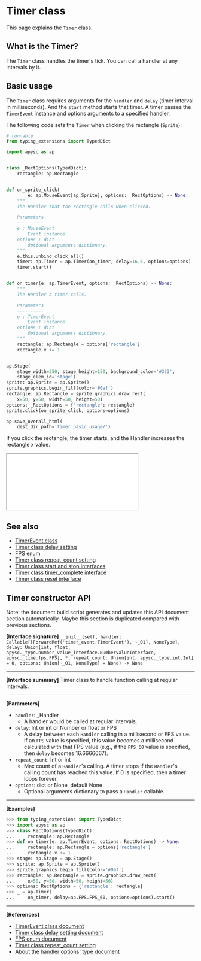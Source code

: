 # Timer class

This page explains the `Timer` class.

## What is the Timer?

The `Timer` class handles the timer's tick. You can call a handler at any intervals by it.

## Basic usage

The `Timer` class requires arguments for the `handler` and `delay` (timer interval in milliseconds). And the `start` method starts that timer. A timer passes the `TimerEvent` instance and options arguments to a specified handler.

The following code sets the `Timer` when clicking the rectangle (`Sprite`):

```py
# runnable
from typing_extensions import TypedDict

import apysc as ap


class _RectOptions(TypedDict):
    rectangle: ap.Rectangle


def on_sprite_click(
        e: ap.MouseEvent[ap.Sprite], options: _RectOptions) -> None:
    """
    The Handler that the rectangle calls when clicked.

    Parameters
    ----------
    e : MouseEvent
        Event instance.
    options : dict
        Optional arguments dictionary.
    """
    e.this.unbind_click_all()
    timer: ap.Timer = ap.Timer(on_timer, delay=16.6, options=options)
    timer.start()


def on_timer(e: ap.TimerEvent, options: _RectOptions) -> None:
    """
    The Handler a timer calls.

    Parameters
    ----------
    e : TimerEvent
        Event instance.
    options : dict
        Optional arguments dictionary.
    """
    rectangle: ap.Rectangle = options['rectangle']
    rectangle.x += 1


ap.Stage(
    stage_width=350, stage_height=150, background_color='#333',
    stage_elem_id='stage')
sprite: ap.Sprite = ap.Sprite()
sprite.graphics.begin_fill(color='#0af')
rectangle: ap.Rectangle = sprite.graphics.draw_rect(
    x=50, y=50, width=50, height=50)
options: _RectOptions = {'rectangle': rectangle}
sprite.click(on_sprite_click, options=options)

ap.save_overall_html(
    dest_dir_path='timer_basic_usage/')
```

If you click the rectangle, the timer starts, and the Handler increases the rectangle x value.

<iframe src="static/timer_basic_usage/index.html" width="350" height="150"></iframe>

## See also

- [TimerEvent class](timer_event.md)
- [Timer class delay setting](timer_delay.md)
- [FPS enum](fps.md)
- [Timer class repeat_count setting](timer_repeat_count.md)
- [Timer class start and stop interfaces](timer_start_and_stop.md)
- [Timer class timer_complete interface](timer_complete.md)
- [Timer class reset interface](timer_reset.md)


## Timer constructor API

<!-- Docstring: apysc._time.timer.Timer.__init__ -->

<span class="inconspicuous-txt">Note: the document build script generates and updates this API document section automatically. Maybe this section is duplicated compared with previous sections.</span>

**[Interface signature]** `__init__(self, handler: Callable[[ForwardRef('timer_event.TimerEvent'), ~_O1], NoneType], delay: Union[int, float, apysc._type.number_value_interface.NumberValueInterface, apysc._time.fps.FPS], *, repeat_count: Union[int, apysc._type.int.Int] = 0, options: Union[~_O1, NoneType] = None) -> None`<hr>

**[Interface summary]** Timer class to handle function calling at regular intervals.<hr>

**[Parameters]**

- `handler`: _Handler
  - A handler would be called at regular intervals.
- `delay`: Int or int or Number or float or FPS
  - A delay between each `Handler` calling in a millisecond or FPS value. If an `FPS` value is specified, this value becomes a millisecond calculated with that FPS value (e.g., if the `FPS_60` value is specified, then `delay` becomes 16.6666667).
- `repeat_count`: Int or int
  - Max count of a `Handler`'s calling. A timer stops if the `Handler`'s calling count has reached this value. If 0 is specified, then a timer loops forever.
- `options`: dict or None, default None
  - Optional arguments dictionary to pass a `Handler` callable.

<hr>

**[Examples]**

```py
>>> from typing_extensions import TypedDict
>>> import apysc as ap
>>> class RectOptions(TypedDict):
...     rectangle: ap.Rectangle
>>> def on_timer(e: ap.TimerEvent, options: RectOptions) -> None:
...     rectangle: ap.Rectangle = options['rectangle']
...     rectangle.x += 1
>>> stage: ap.Stage = ap.Stage()
>>> sprite: ap.Sprite = ap.Sprite()
>>> sprite.graphics.begin_fill(color='#0af')
>>> rectangle: ap.Rectangle = sprite.graphics.draw_rect(
...     x=50, y=50, width=50, height=50)
>>> options: RectOptions = {'rectangle': rectangle}
>>> _ = ap.Timer(
...     on_timer, delay=ap.FPS.FPS_60, options=options).start()
```

<hr>

**[References]**

- [TimerEvent class document](https://simon-ritchie.github.io/apysc/timer_event.html)
- [Timer class delay setting document](https://simon-ritchie.github.io/apysc/timer_delay.html)
- [FPS enum document](https://simon-ritchie.github.io/apysc/fps.html)
- [Timer class repeat_count setting](https://simon-ritchie.github.io/apysc/timer_repeat_count.html)
- [About the handler options' type document](https://simon-ritchie.github.io/apysc/about_handler_options_type.html)